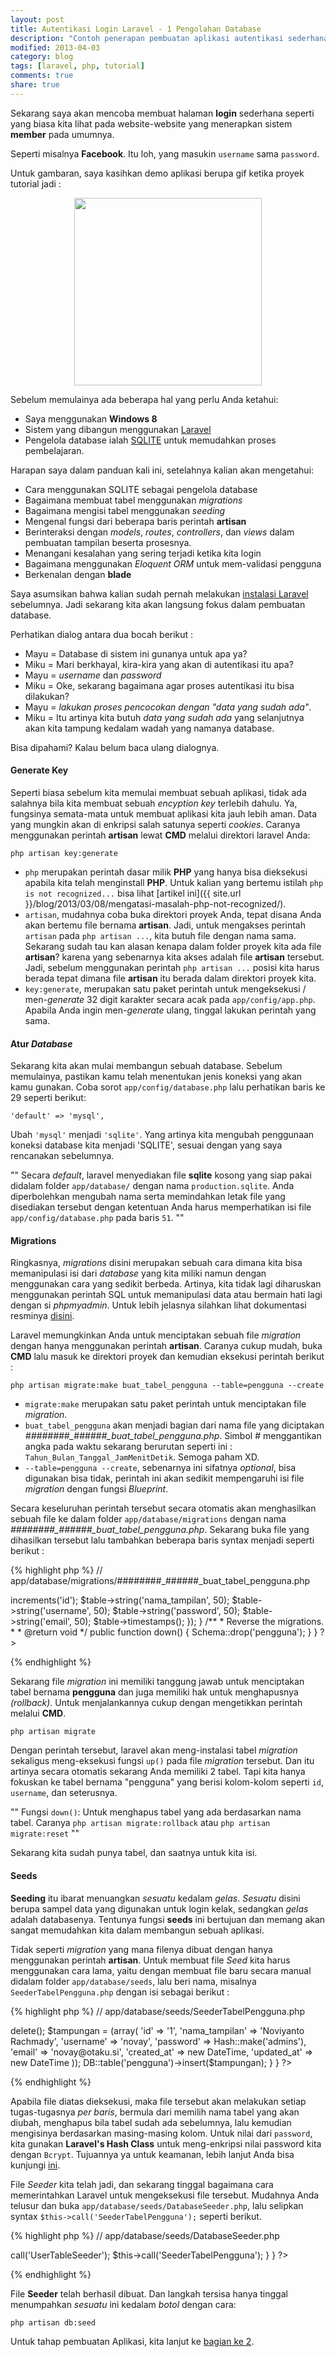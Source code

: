 ```yaml
---
layout: post
title: Autentikasi Login Laravel - 1 Pengolahan Database
description: "Contoh penerapan pembuatan aplikasi autentikasi sederhana dengan menggunakan framework laravel 4."
modified: 2013-04-03
category: blog
tags: [laravel, php, tutorial]
comments: true
share: true
---
```


Sekarang saya akan mencoba membuat halaman **login** sederhana seperti yang biasa kita lihat pada website-website yang menerapkan sistem **member** pada umumnya. 

Seperti misalnya **Facebook**. Itu loh, yang masukin `username` sama `password`.

Untuk gambaran, saya kasihkan demo aplikasi berupa gif ketika proyek tutorial jadi :

<figure>
	<center>
		<a href="{{ site.url }}/assets/post/2013-04-03-membuat-autentikasi-login-laravel-bagian-1.gif" target="_blank"> 
			<img src="{{ site.url }}/assets/post/2013-04-03-membuat-autentikasi-login-laravel-bagian-1.gif" width="300px"/>
		</a>
	</center>
</figure>

Sebelum memulainya ada beberapa hal yang perlu Anda ketahui:

- Saya menggunakan **Windows 8**
- Sistem yang dibangun menggunakan [Laravel](https://github.com/laravel/laravel) 
- Pengelola database ialah [SQLITE]() untuk memudahkan proses pembelajaran.

Harapan saya dalam panduan kali ini, setelahnya kalian akan mengetahui:

- Cara menggunakan SQLITE sebagai pengelola database
- Bagaimana membuat tabel menggunakan *migrations*
- Bagaimana mengisi tabel menggunakan *seeding*
- Mengenal fungsi dari beberapa baris perintah **artisan**
- Berinteraksi dengan *models*, *routes*, *controllers*, dan *views* dalam pembuatan tampilan beserta prosesnya.
- Menangani kesalahan yang sering terjadi ketika kita login
- Bagaimana menggunakan *Eloquent ORM* untuk mem-validasi pengguna
- Berkenalan dengan **blade**

Saya asumsikan bahwa kalian sudah pernah melakukan [instalasi Laravel]() sebelumnya. Jadi sekarang kita akan langsung fokus dalam pembuatan database. 

Perhatikan dialog antara dua bocah berikut :

- Mayu = Database di sistem ini gunanya untuk apa ya? 
- Miku = Mari berkhayal, kira-kira yang akan di autentikasi itu apa? 
- Mayu = *username* dan *password*
- Miku = Oke, sekarang bagaimana agar proses autentikasi itu bisa dilakukan?
- Mayu = *lakukan proses pencocokan dengan "data yang sudah ada"*. 
- Miku = Itu artinya kita butuh *data yang sudah ada* yang selanjutnya akan kita tampung kedalam wadah yang namanya database. 

Bisa dipahami? Kalau belum baca ulang dialognya.

#### Generate Key

Seperti biasa sebelum kita memulai membuat sebuah aplikasi, tidak ada salahnya bila kita membuat sebuah *encyption key* terlebih dahulu. Ya, fungsinya semata-mata untuk membuat aplikasi kita jauh lebih aman. Data yang mungkin akan di enkripsi salah satunya seperti *cookies*. Caranya menggunakan perintah **artisan** lewat **CMD** melalui direktori laravel Anda:

`php artisan key:generate`

- `php` merupakan perintah dasar milik **PHP** yang hanya bisa dieksekusi apabila kita telah menginstall **PHP**. Untuk kalian yang bertemu istilah `php is not recognized...` bisa lihat [artikel ini]({{ site.url }}/blog/2013/03/08/mengatasi-masalah-php-not-recognized/).
- `artisan`, mudahnya coba buka direktori proyek Anda, tepat disana Anda akan bertemu file bernama **artisan**. Jadi, untuk mengakses perintah `artisan` pada `php artisan ...`, kita butuh file dengan nama sama. Sekarang sudah tau kan alasan kenapa dalam folder proyek kita ada file **artisan**? karena yang sebenarnya kita akses adalah file **artisan** tersebut. Jadi, sebelum menggunakan perintah `php artisan ...` posisi kita harus berada tepat dimana file **artisan** itu berada dalam direktori proyek kita.
- `key:generate`, merupakan satu paket perintah untuk mengeksekusi / men-*generate* 32 digit karakter secara acak pada `app/config/app.php`. Apabila Anda ingin men-*generate* ulang, tinggal lakukan perintah yang sama.

#### Atur *Database*

Sekarang kita akan mulai membangun sebuah database. Sebelum memulainya, pastikan kamu telah menentukan jenis koneksi yang akan kamu gunakan. Coba sorot `app/config/database.php` lalu perhatikan baris ke 29 seperti berikut:

`'default' => 'mysql',`

Ubah `'mysql'` menjadi `'sqlite'`. Yang artinya kita mengubah penggunaan koneksi database kita menjadi 'SQLITE', sesuai dengan yang saya rencanakan sebelumnya.

"" 
Secara *default*, laravel menyediakan file **sqlite** kosong yang siap pakai didalam folder `app/database/` dengan nama `production.sqlite`. Anda diperbolehkan mengubah nama serta memindahkan letak file yang disediakan tersebut dengan ketentuan Anda harus memperhatikan isi file `app/config/database.php` pada baris `51`.
""

#### Migrations

Ringkasnya, *migrations* disini merupakan sebuah cara dimana kita bisa memanipulasi isi dari *database* yang kita miliki namun dengan menggunakan cara yang sedikit berbeda. Artinya, kita tidak lagi diharuskan menggunakan perintah SQL untuk memanipulasi data atau bermain hati lagi dengan si *phpmyadmin*. Untuk lebih jelasnya silahkan lihat dokumentasi resminya [disini](http://laravel.com/docs/migrations).

Laravel memungkinkan Anda untuk menciptakan sebuah file *migration* dengan hanya menggunakan perintah **artisan**. Caranya cukup mudah, buka **CMD** lalu masuk ke direktori proyek dan kemudian eksekusi perintah berikut :

`php artisan migrate:make buat_tabel_pengguna --table=pengguna --create`

- `migrate:make` merupakan satu paket perintah untuk menciptakan file *migration*.
- `buat_tabel_pengguna` akan menjadi bagian dari nama file yang diciptakan *####_##_##_######_buat_tabel_pengguna.php*. Simbol # menggantikan angka pada waktu sekarang berurutan seperti ini : `Tahun_Bulan_Tanggal_JamMenitDetik`. Semoga paham XD.
- `--table=pengguna --create`, sebenarnya ini sifatnya *optional*, bisa digunakan bisa tidak, perintah ini akan sedikit mempengaruhi isi file *migration* dengan fungsi *Blueprint*. 

Secara keseluruhan perintah tersebut secara otomatis akan menghasilkan sebuah file ke dalam folder `app/database/migrations` dengan nama *####_##_##_######_buat_tabel_pengguna.php*. Sekarang buka file yang dihasilkan tersebut lalu tambahkan beberapa baris syntax menjadi seperti berikut :

{% highlight php %}
// app/database/migrations/####_##_##_######_buat_tabel_pengguna.php
<?php

use Illuminate\Database\Schema\Blueprint;
use Illuminate\Database\Migrations\Migration;

class BuatTabelPengguna extends Migration {

	/**
	 * Run the migrations.
	 *
	 * @return void
	 */
	public function up()
	{
		Schema::create('pengguna', function(Blueprint $table)
		{
			$table->increments('id');
			$table->string('nama_tampilan', 50);
			$table->string('username', 50);
			$table->string('password', 50);
			$table->string('email', 50);
			$table->timestamps();
		});
	}

	/**
	 * Reverse the migrations.
	 *
	 * @return void
	 */
	public function down()
	{
		Schema::drop('pengguna');
	}

}
?>
{% endhighlight %}

Sekarang file *migration* ini memiliki tanggung jawab untuk menciptakan tabel bernama **pengguna** dan juga memiliki hak untuk menghapusnya *(rollback)*. Untuk menjalankannya cukup dengan mengetikkan perintah melalui **CMD**.

`php artisan migrate`

Dengan perintah tersebut, laravel akan meng-instalasi tabel *migration* sekaligus meng-eksekusi fungsi `up()` pada file *migration* tersebut. Dan itu artinya secara otomatis sekarang Anda memiliki 2 tabel. Tapi kita hanya fokuskan ke tabel bernama "pengguna" yang berisi kolom-kolom seperti `id`, `username`, dan seterusnya.

""
Fungsi `down()`: Untuk menghapus tabel yang ada berdasarkan nama tabel. 
Caranya `php artisan migrate:rollback` atau `php artisan migrate:reset`
""

Sekarang kita sudah punya tabel, dan saatnya untuk kita isi.

#### Seeds

**Seeding** itu ibarat menuangkan *sesuatu* kedalam *gelas*. *Sesuatu* disini berupa sampel data yang digunakan untuk login kelak, sedangkan *gelas* adalah databasenya. Tentunya fungsi **seeds** ini bertujuan dan memang akan sangat memudahkan kita dalam membangun sebuah aplikasi.

Tidak seperti *migration* yang mana filenya dibuat dengan hanya menggunakan perintah **artisan**. Untuk membuat file *Seed* kita harus menggunakan cara lama, yaitu dengan membuat file baru secara manual didalam folder `app/database/seeds`, lalu beri nama, misalnya `SeederTabelPengguna.php` dengan isi sebagai berikut :

{% highlight php %}
// app/database/seeds/SeederTabelPengguna.php
<?php

class SeederTabelPengguna extends Seeder
{

	public function run()
	{
		DB::table('pengguna')->delete();

		$tampungan = (array(
				'id' 			=> '1',
				'nama_tampilan'	=> 'Noviyanto Rachmady',
				'username'		=> 'novay',
				'password'		=> Hash::make('admins'),
				'email'			=> 'novay@otaku.si',
				'created_at' 	=> new DateTime,
				'updated_at' 	=> new DateTime
		));

		DB::table('pengguna')->insert($tampungan);
	}

}
?>
{% endhighlight %}

Apabila file diatas dieksekusi, maka file tersebut akan melakukan setiap tugas-tugasnya *per baris*, bermula dari memilih nama tabel yang akan diubah, menghapus bila tabel sudah ada sebelumnya, lalu kemudian mengisinya berdasarkan masing-masing kolom. Untuk nilai dari `password`, kita gunakan **Laravel's Hash Class** untuk meng-enkripsi nilai password kita dengan `Bcrypt`. Tujuannya ya untuk keamanan, lebih lanjut Anda bisa kunjungi [ini](http://laravel.com/docs/security).

File *Seeder* kita telah jadi, dan sekarang tinggal bagaimana cara memerintahkan Laravel untuk mengeksekusi file tersebut. Mudahnya Anda telusur dan buka `app/database/seeds/DatabaseSeeder.php`, lalu selipkan syntax `$this->call('SeederTabelPengguna');` seperti berikut.

{% highlight php %}
// app/database/seeds/DatabaseSeeder.php
<?php

class DatabaseSeeder extends Seeder {

	/**
	 * Run the database seeds.
	 *
	 * @return void
	 */
	public function run()
	{
		Eloquent::unguard();

		// $this->call('UserTableSeeder');

		$this->call('SeederTabelPengguna');

	}

}
?>
{% endhighlight %}

File **Seeder** telah berhasil dibuat. Dan langkah tersisa hanya tinggal menumpahkan *sesuatu* ini kedalam *botol* dengan cara:

`php artisan db:seed`

Untuk tahap pembuatan Aplikasi, kita lanjut ke [bagian ke 2]({{site.url}}/blog/2014/03/05/membuat-autentikasi-login-laravel-bagian-2/). 